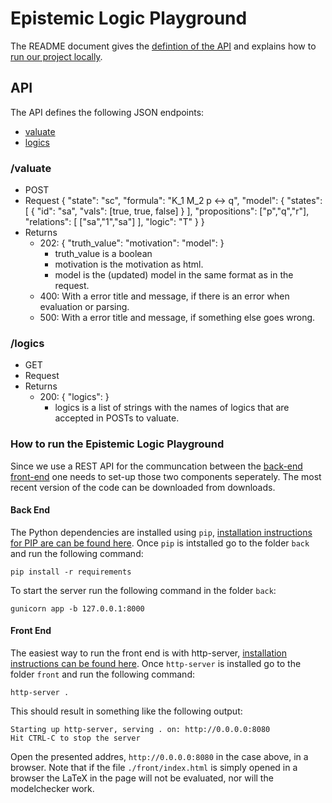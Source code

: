 # Epistemic Logic Playground #

The README document gives the [defintion of the API](#api) and explains how to [run our project locally](#run).

<a name="api"></a>
## API ##
The API defines the following JSON endpoints:

* [valuate](#apiValuate)
* [logics](#apiLogics)

<a name="apiValuate"></a>
### /valuate ###
* POST
* Request
    {
        "state": "sc",
        "formula": "K_1 M_2 p <-> q",
        "model": {
            "states": [
                {
                    "id": "sa",
                    "vals": [true, true, false]
                }
            ],
            "propositions": ["p","q","r"],
            "relations": [
                ["sa","1","sa"]
            ],
            "logic": "T"
        }
    }
* Returns
    - 202: 
        {
            "truth_value": 
            "motivation":
            "model":
        }
        * truth_value is a boolean
        * motivation is the motivation as html.
        * model is the (updated) model in the same format as in the request.
    - 400: With a error title and message, if there is an error when evaluation or parsing.
    - 500: With a error title and message, if something else goes wrong.

<a name="apiLogics"></a>
### /logics ###
* GET
* Request
* Returns
    - 200:
        {
            "logics":
        }
        * logics is a list of strings with the names of logics that are accepted in POSTs to valuate.

<a name="run"></a>
### How to run the Epistemic Logic Playground ###
Since we use a REST API for the communcation between the [back-end](#back) [front-end](#front) one needs to set-up those two components seperately. The most recent version of the code can be downloaded from downloads.

<a name="back"></a>
#### Back End ####
The Python dependencies are installed using `pip`, [installation instructions for PIP are can be found here](https://pip.pypa.io/en/latest/installing.html). Once `pip` is intstalled go to the folder `back` and run the following command:

```
pip install -r requirements
```

To start the server run the following command in the folder `back`:

```
gunicorn app -b 127.0.0.1:8000
```

<a name="front"></a>
#### Front End ####
The easiest way to run the front end is with http-server, [installation instructions can be found here](https://www.npmjs.com/package/http-server). Once `http-server` is installed go to the folder `front` and run the following command:

```
http-server .
```

This should result in something like the following output:

```
Starting up http-server, serving . on: http://0.0.0.0:8080
Hit CTRL-C to stop the server
```

Open the presented addres, `http://0.0.0.0:8080` in the case above, in a browser. Note that if the file `./front/index.html` is simply opened in a browser the LaTeX in the page will not be evaluated, nor will the modelchecker work.